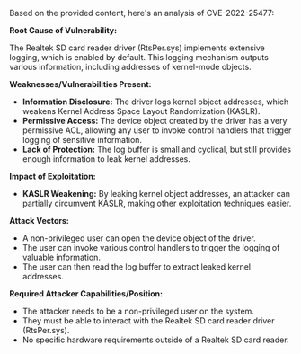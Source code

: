 Based on the provided content, here's an analysis of CVE-2022-25477:

**Root Cause of Vulnerability:**

The Realtek SD card reader driver (RtsPer.sys) implements extensive logging, which is enabled by default. This logging mechanism outputs various information, including addresses of kernel-mode objects.

**Weaknesses/Vulnerabilities Present:**

*   **Information Disclosure:** The driver logs kernel object addresses, which weakens Kernel Address Space Layout Randomization (KASLR).
*   **Permissive Access:** The device object created by the driver has a very permissive ACL, allowing any user to invoke control handlers that trigger logging of sensitive information.
*   **Lack of Protection:** The log buffer is small and cyclical, but still provides enough information to leak kernel addresses.

**Impact of Exploitation:**

*   **KASLR Weakening:** By leaking kernel object addresses, an attacker can partially circumvent KASLR, making other exploitation techniques easier.

**Attack Vectors:**

*   A non-privileged user can open the device object of the driver.
*   The user can invoke various control handlers to trigger the logging of valuable information.
*   The user can then read the log buffer to extract leaked kernel addresses.

**Required Attacker Capabilities/Position:**

*   The attacker needs to be a non-privileged user on the system.
*   They must be able to interact with the Realtek SD card reader driver (RtsPer.sys).
*   No specific hardware requirements outside of a Realtek SD card reader.